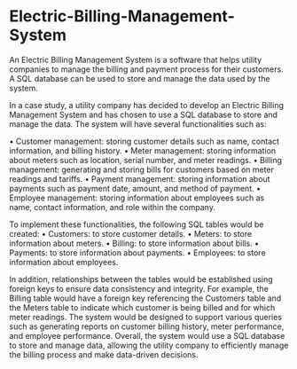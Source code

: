 # Electric-Billing-Management-System
An Electric Billing Management System is a software that helps utility companies to manage the billing and payment process for their customers. A SQL database can be used to store and manage the data used by the system.

In a case study, a utility company has decided to develop an Electric Billing Management System and has chosen to use a SQL database to store and manage the data. The system will have several functionalities such as:

•	Customer management: storing customer details such as name, contact information, and billing history.
•	Meter management: storing information about meters such as location, serial number, and meter readings. 
•	Billing management: generating and storing bills for customers based on meter readings and tariffs. 
•	Payment management: storing information about payments such as payment date, amount, and method of payment. 
•	Employee management: storing information about employees such as name, contact information, and role within the company.

To implement these functionalities, the following SQL tables would be created:
•	Customers: to store customer details. 
•	Meters: to store information about meters. 
•	Billing: to store information about bills. 
•	Payments: to store information about payments. 
•	Employees: to store information about employees.

In addition, relationships between the tables would be established using foreign keys to ensure data consistency and integrity. For example, the Billing table would have a foreign key referencing the Customers table and the Meters table to indicate which customer is being billed and for which meter readings.
The system would be designed to support various queries such as generating reports on customer billing history, meter performance, and employee performance.
Overall, the system would use a SQL database to store and manage data, allowing the utility company to efficiently manage the billing process and make data-driven decisions.
